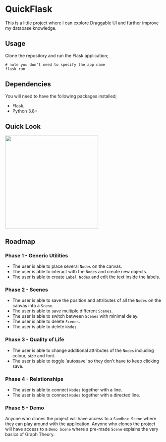 # QuickFlask
This is a little project where I can explore Draggable UI and further improve my database knowledge.

## Usage
Clone the repository and run the Flask application;

```shell
# note you don't need to specify the app name
flask run
```

## Dependencies
You will need to have the following packages installed;
* Flask,
* Python 3.8+

## Quick Look
<img src="https://github.com/C0dio/QuickFlask/assets/68840768/b962c7aa-8af6-4a32-8d8c-b34e20b18ca3" width="300" />

## Roadmap

### Phase 1 - Generic Utilities
* The user is able to place several `Nodes` on the canvas.
* The user is able to interact with the `Nodes` and create new objects.
* The user is able to create `Label Nodes` and edit the text inside the labels.

### Phase 2 - Scenes
* The user is able to save the position and attributes of all the `Nodes` on the canvas into a `Scene`.
* The user is able to save multiple different `Scenes`.
* The user is able to switch between `Scenes` with minimal delay.
* The user is able to delete `Scenes`.
* The user is able to delete `Nodes`.

### Phase 3 - Quality of Life
* The user is able to change additional attributes of the `Nodes` including colour, size and font.
* The user is able to toggle 'autosave' so they don't have to keep clicking save.

### Phase 4 - Relationships
* The user is able to connect `Nodes` together with a line.
* The user is able to connect `Nodes` together with a directed line.

### Phase 5 - Demo
Anyone who clones the project will have access to a `Sandbox Scene` where they can play around with the application.
Anyone who clones the project will have access to a `Demo Scene` where a pre-made `Scene` explains the very basics of Graph Theory.
